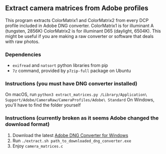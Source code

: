 ## Extract camera matrices from Adobe profiles

This program extracts ColorMatrix1 and ColorMatrix2 from every DCP profile included in Adobe DNG converter.
ColorMatrix1 is for illuminant A (tungsten, 2856K) ColorMatrix2 is for illuminant D65 (daylight, 6504K).
This might be useful if you are making a raw converter or software that deals with raw photos.

### Dependencies
- `exifread` and `natsort` python libraries from pip
- `7z` command, provided by `p7zip-full` package on Ubuntu

### Instructions (you must have DNG converter installed)
On macOS, run `python3 extract_matrices.py /Library/Application\ Support/Adobe/CameraRaw/CameraProfiles/Adobe\ Standard`
On Windows, you'll have to find the folder yourself

### Instructions (currently broken as it seems Adobe changed the download format)
1. Download the latest [Adobe DNG Converter for Windows](https://www.adobe.com/go/dng_converter_win/)
2. Run `./extract.sh path_to_downloaded_dng_converter.exe`
3. Enjoy `camera_matrices.c`
